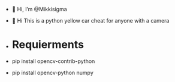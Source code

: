 - 👋 Hi, I’m @Mikkisigma
- 👀 Hi This is a python yellow car cheat for anyone with a camera

- # Requierments

- pip install opencv-contrib-python
- pip install opencv-python numpy
